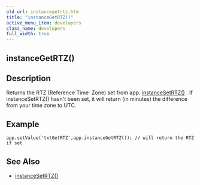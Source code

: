 ```yaml
---
old_url: instancegetrtz.htm
title: "instanceGetRTZ()"
active_menu_item: developers
class_name: developers
full_width: true
---
```



## instanceGetRTZ()

## Description

Returns the RTZ (Reference Time  Zone) set from app. [instanceSetRTZ()](/developers/documentation/scripting-apis/client-api/date-time-management-functions/instancesetrtz) . If instanceSetRTZ() hasn't been set, it will return (in minutes) the difference from your time zone to UTC.

## Example

    app.setValue('txtGetRTZ',app.instanceGetRTZ()); // will return the RTZ if set
     
   

## See Also

 - [instanceSetRTZ()](/developers/documentation/scripting-apis/client-api/date-time-management-functions/instancesetrtz)

